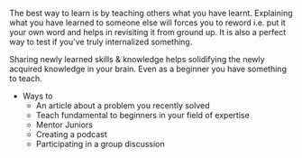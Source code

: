The best way to learn is by teaching others what you have learnt. Explaining what you have learned to someone else will forces you to reword i.e. put it your own word and helps in revisiting it from ground up. It is also a perfect way to test if you've truly internalized something.

Sharing newly learned skills & knowledge helps solidifying the newly acquired knowledge in your brain. Even as a beginner you have something to teach.

- Ways to 
	- An article about a problem you recently solved
	- Teach fundamental to beginners in your field of expertise
	- Mentor Juniors
	- Creating a podcast
	- Participating in a group discussion

